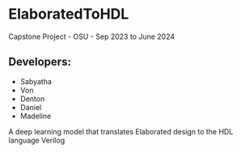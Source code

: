 # ElaboratedToHDL
Capstone Project - OSU - Sep 2023 to June 2024

## Developers: 
- Sabyatha 
- Von
- Denton
- Daniel
- Madeline

A deep learning model that translates Elaborated design to the HDL language Verilog
